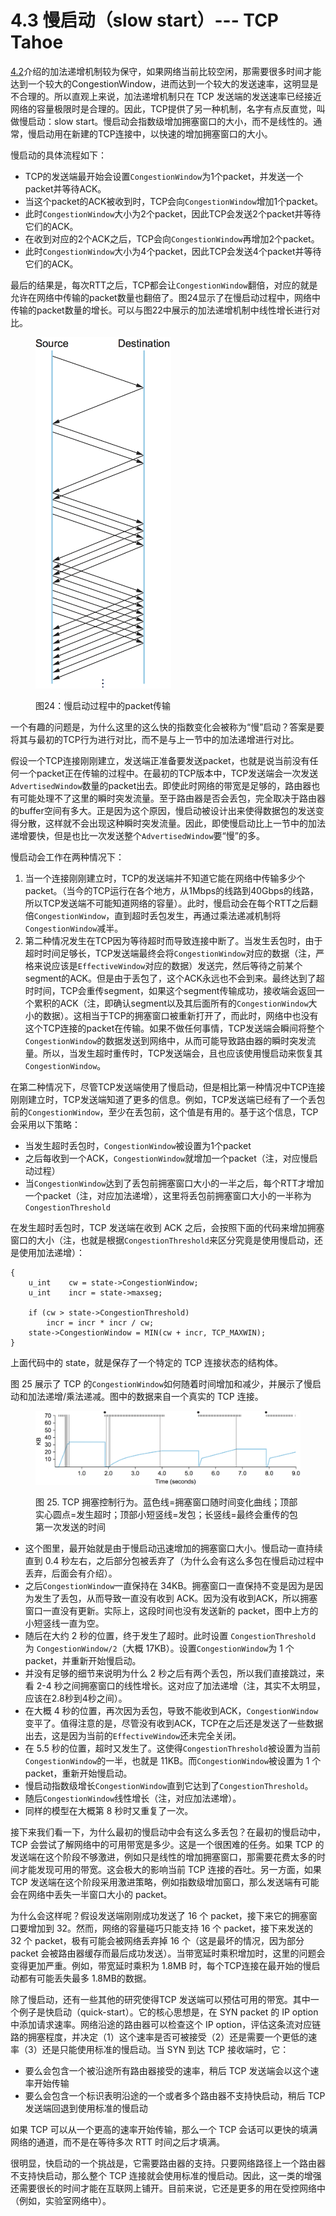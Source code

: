 # 4.3 慢启动（slow start）--- TCP Tahoe

[4.2](4.2-jia-fa-di-zeng-cheng-fa-di-jian-aimd.md)介绍的加法递增机制较为保守，如果网络当前比较空闲，那需要很多时间才能达到一个较大的CongestionWindow，进而达到一个较大的发送速率，这明显是不合理的。所以直观上来说，加法递增机制只在 TCP 发送端的发送速率已经接近网络的容量极限时是合理的。因此，TCP提供了另一种机制，名字有点反直觉，叫做慢启动：slow start。慢启动会指数级增加拥塞窗口的大小，而不是线性的。通常，慢启动用在新建的TCP连接中，以快速的增加拥塞窗口的大小。

慢启动的具体流程如下：

* TCP的发送端最开始会设置`CongestionWindow`为1个packet，并发送一个packet并等待ACK。
* 当这个packet的ACK被收到时，TCP会向`CongestionWindow`增加1个packet。
* 此时`CongestionWindow`大小为2个packet，因此TCP会发送2个packet并等待它们的ACK。
* 在收到对应的2个ACK之后，TCP会向`CongestionWindow`再增加2个packet。
* 此时`CongestionWindow`大小为4个packet，因此TCP会发送4个packet并等待它们的ACK。

最后的结果是，每次RTT之后，TCP都会让`CongestionWindow`翻倍，对应的就是允许在网络中传输的packet数量也翻倍了。图24显示了在慢启动过程中，网络中传输的packet数量的增长。可以与图22中展示的加法递增机制中线性增长进行对比。

<figure><img src="../.gitbook/assets/image (7) (1).png" alt="" width="217"><figcaption><p>图24：慢启动过程中的packet传输</p></figcaption></figure>

一个有趣的问题是，为什么这里的这么快的指数变化会被称为“慢”启动？答案是要将其与最初的TCP行为进行对比，而不是与上一节中的加法递增进行对比。

假设一个TCP连接刚刚建立，发送端正准备要发送packet，也就是说当前没有任何一个packet正在传输的过程中。在最初的TCP版本中，TCP发送端会一次发送`AdvertisedWindow`数量的packet出去。即使此时网络的带宽是足够的，路由器也有可能处理不了这里的瞬时突发流量。至于路由器是否会丢包，完全取决于路由器的buffer空间有多大。正是因为这个原因，慢启动被设计出来使得数据包的发送变得分散，这样就不会出现这种瞬时突发流量。因此，即使慢启动比上一节中的加法递增要快，但是也比一次发送整个`AdvertisedWindow`要“慢”的多。

慢启动会工作在两种情况下：

1. 当一个连接刚刚建立时，TCP的发送端并不知道它能在网络中传输多少个packet。（当今的TCP运行在各个地方，从1Mbps的线路到40Gbps的线路，所以TCP发送端不可能知道网络的容量）。此时，慢启动会在每个RTT之后翻倍`CongestionWindow`，直到超时丢包发生，再通过乘法递减机制将`CongestionWindow`减半。
2. 第二种情况发生在TCP因为等待超时而导致连接中断了。当发生丢包时，由于超时时间足够长，TCP发送端最终会将`CongestionWindow`对应的数据（注，严格来说应该是`EffectiveWindow`对应的数据）发送完，然后等待之前某个segment的ACK。但是由于丢包了，这个ACK永远也不会到来。最终达到了超时时间，TCP会重传segment，如果这个segment传输成功，接收端会返回一个累积的ACK（注，即确认segment以及其后面所有的`CongestionWindow`大小的数据）。这相当于TCP的拥塞窗口被重新打开了，而此时，网络中也没有这个TCP连接的packet在传输。如果不做任何事情，TCP发送端会瞬间将整个`CongestionWindow`的数据发送到网络中，从而可能导致路由器的瞬时突发流量。所以，当发生超时重传时，TCP发送端会，且也应该使用慢启动来恢复其`CongestionWindow`。

在第二种情况下，尽管TCP发送端使用了慢启动，但是相比第一种情况中TCP连接刚刚建立时，TCP发送端知道了更多的信息。例如，TCP发送端已经有了一个丢包前的`CongestionWindow`，至少在丢包前，这个值是有用的。基于这个信息，TCP会采用以下策略：

* 当发生超时丢包时，`CongestionWindow`被设置为1个packet
* 之后每收到一个ACK，`CongestionWindow`就增加一个packet（注，对应慢启动过程）
* 当`CongestionWindow`达到了丢包前拥塞窗口大小的一半之后，每个RTT才增加一个packet（注，对应加法递增），这里将丢包前拥塞窗口大小的一半称为`CongestionThreshold`

在发生超时丢包时，TCP 发送端在收到 ACK 之后，会按照下面的代码来增加拥塞窗口的大小（注，也就是根据`CongestionThreshold`来区分究竟是使用慢启动，还是使用加法递增）：

```
{
    u_int    cw = state->CongestionWindow;
    u_int    incr = state->maxseg;

    if (cw > state->CongestionThreshold) 
        incr = incr * incr / cw;
    state->CongestionWindow = MIN(cw + incr, TCP_MAXWIN);
}
```

上面代码中的 state，就是保存了一个特定的 TCP 连接状态的结构体。

图 25 展示了 TCP 的`CongestionWindow`如何随着时间增加和减少，并展示了慢启动和加法递增/乘法递减。图中的数据来自一个真实的 TCP 连接。

<figure><img src="../.gitbook/assets/image (2) (1) (1) (1).png" alt=""><figcaption><p>图 25. TCP 拥塞控制行为。蓝色线=拥塞窗口随时间变化曲线；顶部实心圆点=发生超时；顶部小短竖线=发包；长竖线=最终会重传的包第一次发送的时间</p></figcaption></figure>

* 这个图里，最开始就是由于慢启动迅速增加的拥塞窗口大小。慢启动一直持续直到 0.4 秒左右，之后部分包被丢弃了（为什么会有这么多包在慢启动过程中丢弃，后面会有介绍）。
* 之后`CongestionWindow`一直保持在 34KB。拥塞窗口一直保持不变是因为是因为发生了丢包，从而导致一直没有收到 ACK。因为没有收到ACK，所以拥塞窗口一直没有更新。实际上，这段时间也没有发送新的 packet，图中上方的小短竖线一直为空。
* 随后在大约 2 秒的位置，终于发生了超时。此时设置 `CongestionThreshold` 为 `CongestionWindow/2`（大概 17KB）。设置`CongestionWindow`为 1 个 packet，并重新开始慢启动。
* 并没有足够的细节来说明为什么 2 秒之后有两个丢包，所以我们直接跳过，来看 2-4 秒之间拥塞窗口的线性增长。这对应了加法递增（注，其实不太明显，应该在2.8秒到4秒之间）。
* 在大概 4 秒的位置，再次因为丢包，导致不能收到ACK，`CongestionWindow`变平了。值得注意的是，尽管没有收到ACK，TCP在之后还是发送了一些数据出去，这是因为当前的`EffectiveWindow`还未完全关闭。
* 在 5.5 秒的位置，超时又发生了。这使得`CongestionThreshold`被设置为当前`CongestionWindow`的一半，也就是 11KB。而`CongestionWindow`被设置为 1 个 packet，重新开始慢启动。
* 慢启动指数级增长`CongestionWindow`直到它达到了`CongestionThreshold`。
* 随后`CongestionWindow`线性增长（注，对应加法递增）。
* 同样的模型在大概第 8 秒时又重复了一次。

接下来我们看一下，为什么最初的慢启动中会有这么多丢包？在最初的慢启动中，TCP 会尝试了解网络中的可用带宽是多少。这是一个很困难的任务。如果 TCP 的发送端在这个阶段不够激进，例如只是线性的增加拥塞窗口，那需要花费太多的时间才能发现可用的带宽。这会极大的影响当前 TCP 连接的吞吐。另一方面，如果 TCP 发送端在这个阶段采用激进策略，例如指数级增加窗口，那么发送端有可能会在网络中丢失一半窗口大小的 packet。

为什么会这样呢？假设发送端刚刚成功发送了 16 个 packet，接下来它的拥塞窗口要增加到 32。然而，网络的容量碰巧只能支持 16 个 packet，接下来发送的 32 个 packet，极有可能会被网络丢弃掉 16 个（这是最坏的情况，因为部分 packet 会被路由器缓存而最后成功发送）。当带宽延时乘积增加时，这里的问题会变得更加严重。例如，带宽延时乘积为 1.8MB 时，每个TCP连接在最开始的慢启动都有可能丢失最多 1.8MB的数据。

除了慢启动，还有一些其他的研究使得TCP 发送端可以预估可用的带宽。其中一个例子是快启动（quick-start）。它的核心思想是，在 SYN packet 的 IP option 中添加请求速率。网络沿途的路由器可以检查这个 IP option，评估这条流对应链路的拥塞程度，并决定（1）这个速率是否可被接受（2）还是需要一个更低的速率（3）还是只能使用标准的慢启动。当 SYN 到达 TCP 接收端时，它：

* 要么会包含一个被沿途所有路由器接受的速率，稍后 TCP 发送端会以这个速率开始传输
* 要么会包含一个标识表明沿途的一个或者多个路由器不支持快启动，稍后 TCP 发送端回退到使用标准的慢启动

如果 TCP 可以从一个更高的速率开始传输，那么一个 TCP 会话可以更快的填满网络的通道，而不是在等待多次 RTT 时间之后才填满。

很明显，快启动的一个挑战是，它需要路由器的支持。只要网络路径上一个路由器不支持快启动，那么整个 TCP 连接就会使用标准的慢启动。因此，这一类的增强还需要很长的时间才能在互联网上铺开。目前来说，它还是更多的用在受控网络中（例如，实验室网络中）。
